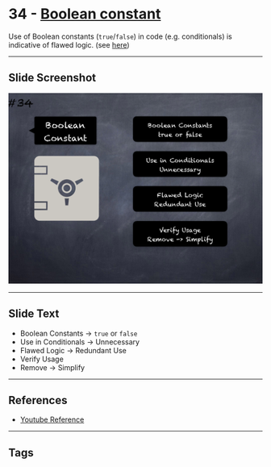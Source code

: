 # 34 - [Boolean constant](Boolean%20constant.md)
Use of Boolean constants (`true`/`false`) in code (e.g. conditionals) is indicative of flawed logic. (see [here](https://github.com/crytic/slither/wiki/Detector-Documentation#misuse-of-a-boolean-constant))

___
## Slide Screenshot
![034.png](../../images/4.Pitfalls%20and%20Best%20Practices%20101/034.png)
___
## Slide Text
- Boolean Constants -> `true` or `false`
- Use in Conditionals -> Unnecessary
- Flawed Logic -> Redundant Use
- Verify Usage
- Remove -> Simplify
___
## References
- [Youtube Reference](https://youtu.be/fgXuHaZDenU?t=1144)
___
## Tags